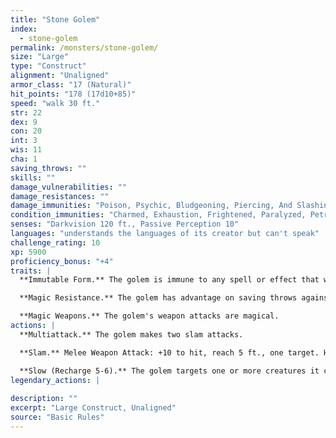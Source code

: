 ```yaml
---
title: "Stone Golem"
index:
  - stone-golem
permalink: /monsters/stone-golem/
size: "Large"
type: "Construct"
alignment: "Unaligned"
armor_class: "17 (Natural)"
hit_points: "178 (17d10+85)"
speed: "walk 30 ft."
str: 22
dex: 9
con: 20
int: 3
wis: 11
cha: 1
saving_throws: ""
skills: ""
damage_vulnerabilities: ""
damage_resistances: ""
damage_immunities: "Poison, Psychic, Bludgeoning, Piercing, And Slashing From Nonmagical Weapons That Aren'T Adamantine"
condition_immunities: "Charmed, Exhaustion, Frightened, Paralyzed, Petrified, Poisoned"
senses: "Darkvision 120 ft., Passive Perception 10"
languages: "understands the languages of its creator but can't speak"
challenge_rating: 10
xp: 5900
proficiency_bonus: "+4"
traits: |
  **Immutable Form.** The golem is immune to any spell or effect that would alter its form.

  **Magic Resistance.** The golem has advantage on saving throws against spells and other magical effects.

  **Magic Weapons.** The golem's weapon attacks are magical.
actions: |
  **Multiattack.** The golem makes two slam attacks.

  **Slam.** Melee Weapon Attack: +10 to hit, reach 5 ft., one target. Hit: 19 (3d8 + 6) bludgeoning damage.

  **Slow (Recharge 5-6).** The golem targets one or more creatures it can see within 10 ft. of it. Each target must make a DC 17 Wisdom saving throw against this magic. On a failed save, a target can't use reactions, its speed is halved, and it can't make more than one attack on its turn. In addition, the target can take either an action or a bonus action on its turn, not both. These effects last for 1 minute. A target can repeat the saving throw at the end of each of its turns, ending the effect on itself on a success.  
legendary_actions: |
  
description: ""
excerpt: "Large Construct, Unaligned"
source: "Basic Rules"
---
```


